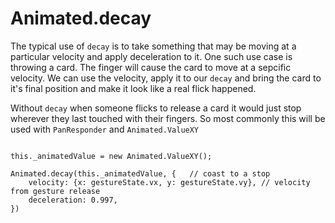 # Animated.decay

The typical use of `decay` is to take something that may be moving at a particular velocity and apply deceleration to it. One such use case is throwing a card. The finger will cause the card to move at a sepcific velocity. We can use the velocity, apply it to our `decay` and bring the card to it's final position and make it look like a real flick happened.

Without `decay` when someone flicks to release a card it would just stop wherever they last touched with their fingers. So most commonly this will be used with `PanResponder` and `Animated.ValueXY`

```

this._animatedValue = new Animated.ValueXY();

Animated.decay(this._animatedValue, {   // coast to a stop
    velocity: {x: gestureState.vx, y: gestureState.vy}, // velocity from gesture release
    deceleration: 0.997,
})
```